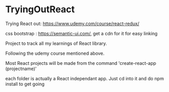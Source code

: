 # TryingOutReact
Trying React out: https://www.udemy.com/course/react-redux/

css bootstrap : https://semantic-ui.com/, get a cdn for it for easy linking

Project to track all my learnings of React library. 

Following the udemy course mentioned above.

Most React projects will be made from the command 'create-react-app (projectname)'

each folder is actually a React independant app. Just cd into it and do npm install to get going
